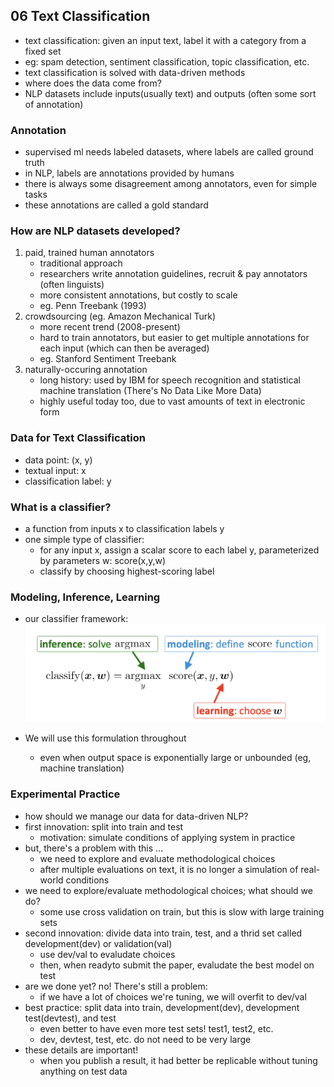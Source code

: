 ## 06 Text Classification
- text classification: given an input text, label it with a category from a fixed set 
- eg: spam detection, sentiment classification, topic classification, etc.
- text classification is solved with data-driven methods 
- where does the data come from? 
- NLP datasets include inputs(usually text) and outputs (often some sort of annotation)
### Annotation 
- supervised ml needs labeled datasets, where labels are called ground truth 
- in NLP, labels are annotations provided by humans 
- there is always some disagreement among annotators, even for simple tasks
- these annotations are called a gold standard
### How are NLP datasets developed? 
1. paid, trained human annotators 
    - traditional approach
    - researchers write annotation guidelines, recruit & pay annotators (often linguists)
    - more consistent annotations, but costly to scale 
    - eg. Penn Treebank (1993)
2. crowdsourcing (eg. Amazon Mechanical Turk)
    - more recent trend (2008-present)
    - hard to train annotators, but easier to get multiple annotations for each input (which can then be averaged)
    - eg. Stanford Sentiment Treebank 
3. naturally-occuring annotation 
    - long history: used by IBM for speech recognition and statistical machine translation (There's No Data Like More Data)
    - highly useful today too, due to vast amounts of text in electronic form 
### Data for Text Classification 
- data point: (x, y)
- textual input: x
- classification label: y
### What is a classifier? 
- a function from inputs x to classification labels y
- one simple type of classifier: 
    - for any input x, assign a scalar score to each label y, parameterized by parameters w: score(x,y,w)
    - classify by choosing highest-scoring label
### Modeling, Inference, Learning 
- our classifier framework: 
![Image of word embedding table](https://github.com/joyhuan/NLP/blob/main/images/modeling_inference_learning.png)

- We will use this formulation throughout 
    - even when output space is exponentially large or unbounded (eg, machine translation)

### Experimental Practice 
- how should we manage our data for data-driven NLP? 
- first innovation: split into train and test 
    - motivation: simulate conditions of applying system in practice
- but, there's a problem with this ... 
    - we need to explore and evaluate methodological choices 
    - after multiple evaluations on text, it is no longer a simulation of real-world conditions
- we need to explore/evaluate methodological choices; what should we do? 
    - some use cross validation on train, but this is slow with large training sets 
- second innovation: divide data into train, test, and a thrid set called development(dev) or validation(val)
    - use dev/val to evaludate choices 
    - then, when readyto submit the paper, evaludate the best model on test 
- are we done yet? no! There's still a problem: 
    - if we have a lot of choices we're tuning, we will overfit to dev/val 
- best practice: split data into train, development(dev), development test(devtest), and test 
    - even better to have even more test sets! test1, test2, etc. 
    - dev, devtest, test, etc. do not need to be very large 
- these details are important!
    - when you publish a result, it had better be replicable without tuning anything on test data
